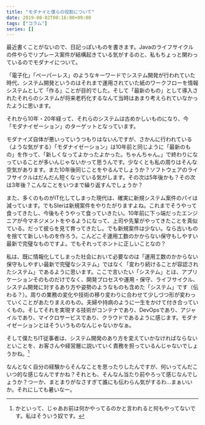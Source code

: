 ```yaml
---
title: "モダナイと僕らの役割について"
date: 2019-08-02T00:16:00+09:00
tags: ["コラム"]
series: []
---
```


最近書くことがないので、日記っぽいものを書きます。Javaのライフサイクルの件やらでリプレース案件が結構起きている気がするのと、私もちょっと関わっているのでモダナイについて。

<!--more-->

「電子化」「ペーパーレス」のようなキーワードでシステム開発が行われていた時代、システム開発というのはそれまで運用されていた紙のワークフローを情報システムとして「作る」ことが目的でした。そして「最新のもの」として導入されたそれらのシステムが将来老朽化するなんて当時はあまり考えられていなかったように思います。

それから10年・20年経って、それらのシステムは古めかしいものになり、今「モダナイゼーション」のターゲットとなっています。

モダナイズ自体が悪いっていうつもりはないんですが、さかんに行われている（ような気がする）「モダナイゼーション」は10年前と同じように「最新のもの」を作って、「新しくなってよかったよかった。ちゃんちゃん。」で終わりになっていることが多いんじゃないかって思うんです。少なくとも私の周りはそんな空気があります。また10年後同じことをやるんでしょうか？ソフトウェアのライフサイクルはだんだん短くなっている気がします。その次は5年後かも？その次は3年後？こんなことをいつまで繰り返すんでしょうか？

また、多くのものがIT化してしまった現代は、確実に新規システム案件のパイは減っています。でもSIerは新規案件をやりたがりますよね。これまでそうやって食ってきたし、今後もそうやって食っていきたい。10年前に下っ端だったエンジニアが今マネジメントをやるようになって、上司や先輩がやってきたことを真似ている。だって彼らを見て育ってきたし。でも新規案件は少ない。なら古いものを捨てて新しいものを作ろう。こんどこそ運用工数のかからない保守もしやすい最新で完璧なものですよ。でもそれってホントに正しいことなの？

私は、既に情報化してしまった社会において必要なのは「運用工数のかからない保守もしやすい最新で完璧なシステム」ではなく「変わり続けることが容認されたシステム」であるように思います。ここで言いたい「システム」とは、アプリケーションそのものだけでなく、開発プロセスや運用・保守、ライフサイクル、システム開発に対するあり方や姿勢のようなものも含めた「システム」です（伝わる？）。周りの業務の変化や技術の移り変わりに合わせて少しづつ形が変わっていくことがあたりまえのもの。夫婦や持病のように一生をかけて付き合っていくもの。そしてそれを実現する技術がコンテナであり、DevOpsであり、アジャイルであり、マイクロサービスであり、クラウドであるように感じます。モダナイゼーションとはそういうものなんじゃないかなぁ。

そして僕たちIT従事者は、システム開発のあり方を変えていかなければならないといことを、お客さんや経営層に説いていく責務を担っているんじゃないでしょうかね。[^1]

[^1]: かといって、じゃあお前は何かやってるのかと言われると何もやってないです。私はそういう奴です。

なんとなく自分の経験からそんなことを思ったりしたんですが、何いってんだこいつ的な感じなんですかね？それとも、そんなん当たり前やろって感じなんでしょうか？つーか、まとまりがなさすぎて誰にも伝わらん気がするわ…まぁいいか。それにしても暑いなー。
